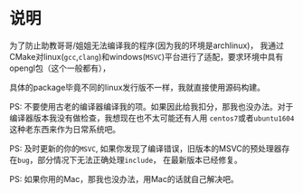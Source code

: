 # 说明

为了防止助教哥哥/姐姐无法编译我的程序(因为我的环境是archlinux)，
我通过CMake对linux(`gcc`,`clang`)和windows(`MSVC`)平台进行了适配，要求环境中具有opengl包（这个一般都有），

具体的package毕竟不同的linux发行版不一样，我就直接使用源码构建。

PS: 不要使用古老的编译器编译我的项。如果因此给我扣分，那我也没办法。对于编译器版本我没有做检查，我想现在也不太可能还有人用
`centos7`或者`ubuntu1604`这种老东西来作为日常系统吧。

PS: 及时更新的你的`MSVC`, 如果你发现了编译错误，旧版本的MSVC的预处理器存在`bug`，部分情况下无法正确处理`include`， 在最新版本已经修复。

PS: 如果你用的Mac，那我也没办法，用Mac的话就自己解决吧。
